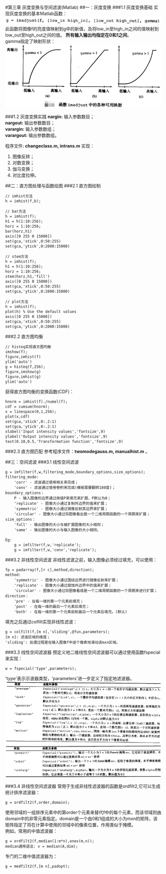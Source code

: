#第三章 灰度变换与空间滤波(Matlab)
##一：灰度变换
###1.1 灰度变换基础
实现灰度变换的基本Matlab函数：  
![imadjust](./imadjust.png)  
此函数将图像f的亮度值映射到g中的新值，及将low_in至high_in之间的值映射到low_out至high_out之间的值。 **所有输入输出均指定在0和1之间**。  
gamma指定了映射形状：  
![gamma](./gamma.png)  

###1.2 灰度变换实践 
**nargin:** 输入参数数目；  
**nargout:** 输出参数数目；  
**varargin:** 输入参数数组；  
**varargout:** 输出参数数组。    

程序文件: **changeclass.m, intrans.m** 实现：    
1. 图像反转；  
2. 对数变换；  
3. 伽马变换；  
4. 对比度拉伸。  
  
##二：直方图处理与函数绘图
###2.1 直方图绘制
	
	// imhist方法
	h = imhist(f,b);
	
	// bar方法
	h = imhist(f);
	h1 = h(1:10:256);
	horz = 1:10:256;
	bar(horz,h1)
	axis([0 255 0 15000])
	set(gca,'xtick',0:50:255)
	set(gca,'ytick',0:2000:15000)
	
	// stem方法
	h = imhist(f);
	h1 = h(1:10:256);
	horz = 1:10:256;
	stem(horz,h1,'fill')
	axis([0 255 0 15000])
	set(gca,'xtick',0:50:255)
	set(gca,'ytick',0:2000:15000)
	
	// plot方法
	h = imhist(f);
	plot(h)	% Use the default values
	axis([0 255 0 15000])
	set(gca,'xtick',0:50:255)
	set(gca,'ytick',0:2000:15000)
  
###2.2 直方图均衡
	
	// histeq实现直方图均衡
	imshow(f);
	figure,imhist(f)
	ylim('auto')
	g = histeq(f,256);
	figure,imshow(g)
	figure,imhist(g)
	ylim('auto')
	
获得直方图均衡的变换函数(CDF)：  
	
	hnorm = imhist(f)./numel(f);
	cdf = cumsum(hnorm);
	x = linespace(0,1,256);
	plot(x,cdf)
	set(gca,'xtick',0:.2:1)
	set(gca,'ytick',0:.2:1)
	xlabel('Input intensity values','fontsize',9)
	ylabel('Output intensity values','fontsize',9)
	text(0.18,0.5,'Transformation function','fontsize',9)
	
###2.3 直方图匹配
参考程序文件：**twomodegauss.m, manualhist.m** 。  
  
##三：空间滤波
###3.1 线性空间滤波
	
	g = imfilter(f,w,filtering_mode,boundary_options,size_options);
	filtering_mode: 
		'corr' - 滤波通过使用相关来完成；
		'conv' - 滤波通过使用卷积来完成(模板需要翻转180度)；
	boundary_options：
		P - 输入图像的边界通过用值P来填充来扩展，P默认为0；
		'replicate' - 图像大小通过复制外边界的值来扩展；
		'symmetric' - 图像大小通过镜像反射其边界来扩展；
		'circular' - 图像大小通过将图像看出是一个二维周期函数的一个周期来扩展；
	size_options：
		'full' - 输出图像的大小与被扩展图像的大小相同；
		'same' - 输出图像的大小与输入图像的大小相同。  

	Eg:
		g = imfilter(f,w,'replicate');
		g = imfilter(f,w,'conv','replicate');
  
###3.2 非线性空间滤波
非线性滤波之前，输入图像必须经过填充，可以使用：  
	
	fp = padarray(f,[r c],method,direction);
	method:
		'symmetric' - 图像大小通过围绕边界进行镜像反射来扩展；
		'replicate' - 图像大小通过腐蚀外边界中的值来扩展；
		'circular' - 图像大小通过将图像看成是一个二维周期函数的一个周期来进行扩展；
	direction：
		'pre' - 在每一维的第一个元素前填充；
		'post' - 在每一维的最后一个元素后填充；
		'both' - 在每一维的第一个元素前和最后一个元素后填充。(默认)

填充之后通过colfilt实现非线性滤波：  
	
	g = colfilt(f,[m n],'sliding',@fun,parameters);
	[m n]: 滤波区域的维度；
	'sliding': 处理过程是在输入图像f中逐个像素地滑动该mxn区域。
	
###3.3 线性空间滤波器
预定义地二维线性空间滤波器可以通过使用函数fspecial来实现：  
	
	w = fspecial('type',parameters);
	
'type'表示示波器类型，'parameters'进一步定义了指定地滤波器。  
![special](./special.png)  
![special](./special1.png)  
  
###3.4 非线性空间滤波器
常用于生成非线性滤波器的函数是ordfilt2,它可以生成统计排序滤波器：  
	
	g = ordfilt2(f,order,domain);
	
使用邻域的一组排序元素中的第order个元素来替代f中的每个元素，而该邻域则由domain中的非零元素指定。domain是一个由0和1组成的大小为mxn的矩阵，该矩阵指定了将在计算中使用的邻域中的像素位置，作用类似于掩模。  
例如，常用的中值滤波器：  
	
	g = ordfilt2(f,median(1:m*n),ones(m,n));
	median通用语法: v = median(A,dim);
	
专门的二维中值滤波器为：
	
	g = medfilt2(f,[m n],padopt);
	

